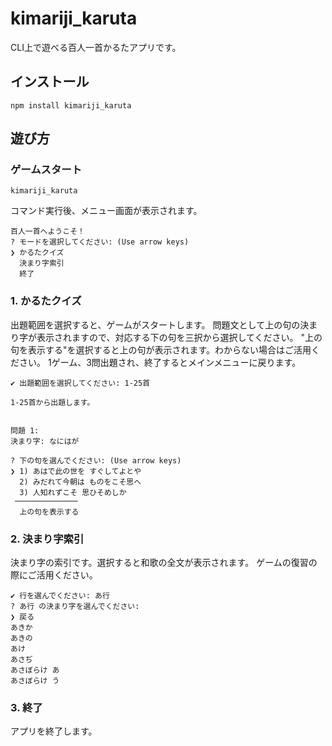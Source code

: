 # kimariji_karuta

CLI上で遊べる百人一首かるたアプリです。

## インストール

```
npm install kimariji_karuta
```

## 遊び方

### ゲームスタート

```
kimariji_karuta
```

コマンド実行後、メニュー画面が表示されます。

```
百人一首へようこそ！
? モードを選択してください: (Use arrow keys)
❯ かるたクイズ
  決まり字索引
  終了
```

### 1. かるたクイズ

出題範囲を選択すると、ゲームがスタートします。
問題文として上の句の決まり字が表示されますので、対応する下の句を三択から選択してください。
"上の句を表示する"を選択すると上の句が表示されます。わからない場合はご活用ください。
1ゲーム、3問出題され、終了するとメインメニューに戻ります。

```
✔ 出題範囲を選択してください: 1-25首

1-25首から出題します。


問題 1:
決まり字: なにはが

? 下の句を選んでください: (Use arrow keys)
❯ 1) あはで此の世を すぐしてよとや
  2) みだれて今朝は ものをこそ思へ
  3) 人知れずこそ 思ひそめしか
 ──────────────
  上の句を表示する
```

### 2. 決まり字索引

決まり字の索引です。選択すると和歌の全文が表示されます。
ゲームの復習の際にご活用ください。

```
✔ 行を選んでください: あ行
? あ行 の決まり字を選んでください:
❯ 戻る
あきか
あきの
あけ
あさぢ
あさぼらけ あ
あさぼらけ う
```

### 3. 終了

アプリを終了します。
